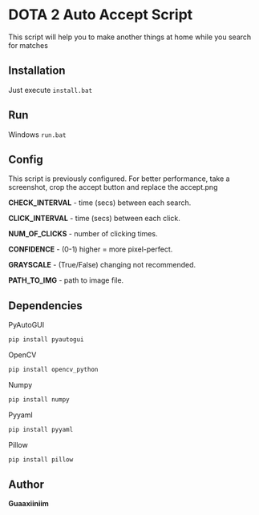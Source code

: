 # DOTA 2 Auto Accept Script

This script will help you to make another things at home while you search for matches

## Installation

Just execute ```install.bat```

## Run

Windows ```run.bat```

## Config

This script is previously configured. For better performance, take a screenshot, crop the accept button and replace the accept.png

**CHECK_INTERVAL** - time (secs) between each search.

**CLICK_INTERVAL**  - time (secs) between each click.

**NUM_OF_CLICKS** - number of clicking times.

**CONFIDENCE** - (0-1) higher = more pixel-perfect.

**GRAYSCALE** - (True/False) changing not recommended.

**PATH_TO_IMG** - path to image file.

## Dependencies

PyAutoGUI

```bat
pip install pyautogui
```

OpenCV

```bat
pip install opencv_python
```

Numpy

```bat
pip install numpy
```

Pyyaml

```bat
pip install pyyaml
```

Pillow

```bat
pip install pillow
```

## Author

**Guaaxiiniim**